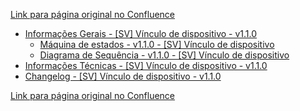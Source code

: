 [Link para página original no Confluence](https://openfinancebrasil.atlassian.net/wiki/spaces/OF/pages/174161930)

- [Informações Gerais - \[SV\] Vínculo de dispositivo - v1.1.0](../../../../../../../../OF/Open%20Finance%20Brasil/Especifica%c3%a7%c3%b5es%20de%20APIs/Servi%c3%a7os%20-%20SV/[SV]%20Inicia%c3%a7%c3%a3o%20de%20Pagamentos/[SV]%20API%20-%20Pagamentos%20sem%20Redirecionamento/Hist%c3%b3rico%20de%20Especifica%c3%a7%c3%b5es%20-%20[SV]%20Pagamento%20sem%20Redirecionamento/v1.1.0%20-%20[SV]%20V%c3%adnculo%20de%20dispositivo/Informa%c3%a7%c3%b5es%20Gerais%20-%20[SV]%20V%c3%adnculo%20de%20dispositivo%20-%20v1.1.0/index)
    - [Máquina de estados - v1.1.0 - \[SV\] Vínculo de dispositivo](../../../../../../../../OF/Open%20Finance%20Brasil/Especifica%c3%a7%c3%b5es%20de%20APIs/Servi%c3%a7os%20-%20SV/[SV]%20Inicia%c3%a7%c3%a3o%20de%20Pagamentos/[SV]%20API%20-%20Pagamentos%20sem%20Redirecionamento/Hist%c3%b3rico%20de%20Especifica%c3%a7%c3%b5es%20-%20[SV]%20Pagamento%20sem%20Redirecionamento/v1.1.0%20-%20[SV]%20V%c3%adnculo%20de%20dispositivo/Informa%c3%a7%c3%b5es%20Gerais%20-%20[SV]%20V%c3%adnculo%20de%20dispositivo%20-%20v1.1.0/M%c3%a1quina%20de%20estados%20-%20v1.1.0%20-%20[SV]%20V%c3%adnculo%20de%20dispositivo)
    - [Diagrama de Sequência - v1.1.0 - \[SV\] Vínculo de dispositivo](../../../../../../../../OF/Open%20Finance%20Brasil/Especifica%c3%a7%c3%b5es%20de%20APIs/Servi%c3%a7os%20-%20SV/[SV]%20Inicia%c3%a7%c3%a3o%20de%20Pagamentos/[SV]%20API%20-%20Pagamentos%20sem%20Redirecionamento/Hist%c3%b3rico%20de%20Especifica%c3%a7%c3%b5es%20-%20[SV]%20Pagamento%20sem%20Redirecionamento/v1.1.0%20-%20[SV]%20V%c3%adnculo%20de%20dispositivo/Informa%c3%a7%c3%b5es%20Gerais%20-%20[SV]%20V%c3%adnculo%20de%20dispositivo%20-%20v1.1.0/Diagrama%20de%20Sequ%c3%aancia%20-%20v1.1.0%20-%20[SV]%20V%c3%adnculo%20de%20dispositivo)
- [Informações Técnicas - \[SV\] Vínculo de dispositivo - v1.1.0](../../../../../../../../OF/Open%20Finance%20Brasil/Especifica%c3%a7%c3%b5es%20de%20APIs/Servi%c3%a7os%20-%20SV/[SV]%20Inicia%c3%a7%c3%a3o%20de%20Pagamentos/[SV]%20API%20-%20Pagamentos%20sem%20Redirecionamento/Hist%c3%b3rico%20de%20Especifica%c3%a7%c3%b5es%20-%20[SV]%20Pagamento%20sem%20Redirecionamento/v1.1.0%20-%20[SV]%20V%c3%adnculo%20de%20dispositivo/Informa%c3%a7%c3%b5es%20T%c3%a9cnicas%20-%20[SV]%20V%c3%adnculo%20de%20dispositivo%20-%20v1.1.0)
- [Changelog - \[SV\] Vínculo de dispositivo - v1.1.0](../../../../../../../../OF/Open%20Finance%20Brasil/Especifica%c3%a7%c3%b5es%20de%20APIs/Servi%c3%a7os%20-%20SV/[SV]%20Inicia%c3%a7%c3%a3o%20de%20Pagamentos/[SV]%20API%20-%20Pagamentos%20sem%20Redirecionamento/Hist%c3%b3rico%20de%20Especifica%c3%a7%c3%b5es%20-%20[SV]%20Pagamento%20sem%20Redirecionamento/v1.1.0%20-%20[SV]%20V%c3%adnculo%20de%20dispositivo/Changelog%20-%20[SV]%20V%c3%adnculo%20de%20dispositivo%20-%20v1.1.0)

[Link para página original no Confluence](https://openfinancebrasil.atlassian.net/wiki/spaces/OF/pages/174161930)